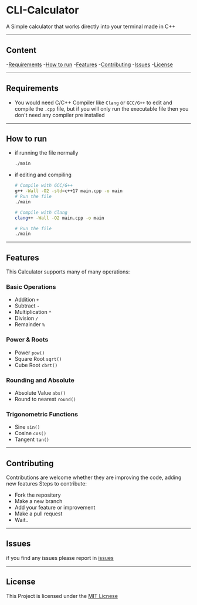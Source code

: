# CLI-Calculator

A Simple calculator that works directly into your terminal made in C++

---

## Content
-[Requirements](#requirements)
-[How to run](#how-to-run)
-[Features](#features)
-[Contributing](#contributing)
-[Issues](#issues)
-[License](#license)

---

## Requirements
- You would need C/C++ Compiler like `Clang` or `GCC/G++` to edit and compile the `.cpp` file, but if you will only run the executable file then you don't need any compiler pre installed

---

## How to run
- if running the file normally
  ```bash
  ./main
  ```

- if editing and compiling
  ```bash
  # Compile with GCC/G++
  g++ -Wall -O2 -std=c++17 main.cpp -o main
  # Run the file
  ./main

  # Compile with Clang
  clang++ -Wall -O2 main.cpp -o main

  # Run the file
  ./main
  ```

---

## Features 
This Calculator supports many of many operations:

### Basic Operations
- Addition `+`
- Subtract `-`
- Multiplication `*`
- Division `/`
- Remainder `%`

### Power & Roots
- Power `pow()`
- Square Root `sqrt()`
- Cube Root `cbrt()`

### Rounding and Absolute
- Absolute Value `abs()`
- Round to nearest `round()`

### Trigonometric Functions
- Sine `sin()`
- Cosine `cos()`
- Tangent `tan()`

---

## Contributing
Contributions are welcome whether they are improving the code, adding new features
Steps to contribute:
- Fork the repositery
- Make a new branch
- Add your feature or improvement
- Make a pull request
- Wait..

---

## Issues
if you find any issues please report in [issues](https://github.com/peanutbutte-r/cli-calculator/issues)

---

## License
This Project is licensed under the [MIT Licnese](LICENSE)
